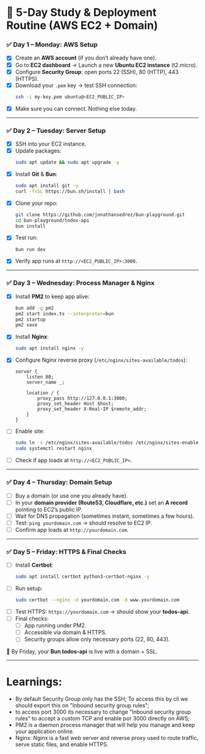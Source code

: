 # 🚀 5-Day Study & Deployment Routine (AWS EC2 + Domain)

### ✅ **Day 1 – Monday: AWS Setup**

- [x] Create an **AWS account** (if you don’t already have one).
- [x] Go to **EC2 dashboard** → Launch a new **Ubuntu EC2 instance** (t2.micro).
- [x] Configure **Security Group**: open ports 22 (SSH), 80 (HTTP), 443 (HTTPS).
- [x] Download your `.pem` key → test SSH connection:
  ```bash
  ssh -i my-key.pem ubuntu@<EC2_PUBLIC_IP>
  ```
- [x] Make sure you can connect. Nothing else today.

---

### ✅ **Day 2 – Tuesday: Server Setup**

- [x] SSH into your EC2 instance.
- [x] Update packages:
  ```bash
  sudo apt update && sudo apt upgrade -y
  ```
- [x] Install **Git** & **Bun**:
  ```bash
  sudo apt install git -y
  curl -fsSL https://bun.sh/install | bash
  ```
- [x] Clone your repo:
  ```bash
  git clone https://github.com/jonathansedrez/bun-playground.git
  cd bun-playground/todos-api
  bun install
  ```
- [x] Test run:
  ```bash
  bun run dev
  ```
- [x] Verify app runs at `http://<EC2_PUBLIC_IP>:3000`.

---

### ✅ **Day 3 – Wednesday: Process Manager & Nginx**

- [x] Install **PM2** to keep app alive:
  ```bash
  bun add -g pm2
  pm2 start index.ts --interpreter=bun
  pm2 startup
  pm2 save
  ```
- [x] Install **Nginx**:
  ```bash
  sudo apt install nginx -y
  ```
- [x] Configure Nginx reverse proxy (`/etc/nginx/sites-available/todos`):

  ```nginx
  server {
      listen 80;
      server_name _;

      location / {
          proxy_pass http://127.0.0.1:3000;
          proxy_set_header Host $host;
          proxy_set_header X-Real-IP $remote_addr;
      }
  }
  ```

- [ ] Enable site:
  ```bash
  sudo ln -s /etc/nginx/sites-available/todos /etc/nginx/sites-enabled/
  sudo systemctl restart nginx
  ```
- [ ] Check if app loads at `http://<EC2_PUBLIC_IP>`.

---

### ✅ **Day 4 – Thursday: Domain Setup**

- [ ] Buy a domain (or use one you already have).
- [ ] In your **domain provider (Route53, Cloudflare, etc.)** set an **A record** pointing to EC2’s public IP.
- [ ] Wait for DNS propagation (sometimes instant, sometimes a few hours).
- [ ] Test: `ping yourdomain.com` → should resolve to EC2 IP.
- [ ] Confirm app loads at `http://yourdomain.com`.

---

### ✅ **Day 5 – Friday: HTTPS & Final Checks**

- [ ] Install **Certbot**:
  ```bash
  sudo apt install certbot python3-certbot-nginx -y
  ```
- [ ] Run setup:
  ```bash
  sudo certbot --nginx -d yourdomain.com -d www.yourdomain.com
  ```
- [ ] Test HTTPS: `https://yourdomain.com` → should show your **todos-api**.
- [ ] Final checks:
  - [ ] App running under PM2.
  - [ ] Accessible via domain & HTTPS.
  - [ ] Security groups allow only necessary ports (22, 80, 443).

🎉 By Friday, your **Bun todos-api** is live with a domain + SSL.

---

# Learnings:

- By default Security Group only has the SSH; To access this by cli we should export this on "Inbound security group rules";
- to access port 3000 its necessary to change "Inbound security group rules" to accept a custom TCP and enable por 3000 directly on AWS;
- PM2 is a daemon process manager that will help you manage and keep your application online.
- Nginx: Nginx is a fast web server and reverse proxy used to route traffic, serve static files, and enable HTTPS.